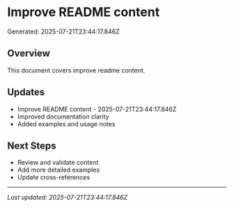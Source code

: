 # Improve README content

Generated: 2025-07-21T23:44:17.846Z

## Overview
This document covers improve readme content.

## Updates
- Improve README content - 2025-07-21T23:44:17.846Z
- Improved documentation clarity
- Added examples and usage notes

## Next Steps
- Review and validate content
- Add more detailed examples
- Update cross-references

---
*Last updated: 2025-07-21T23:44:17.846Z*
